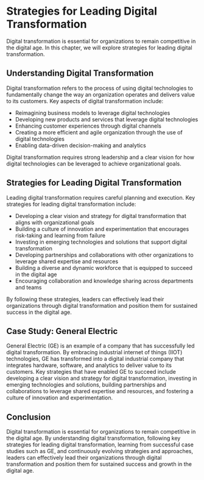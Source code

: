 Strategies for Leading Digital Transformation
========================================================================================

Digital transformation is essential for organizations to remain competitive in the digital age. In this chapter, we will explore strategies for leading digital transformation.

Understanding Digital Transformation
------------------------------------

Digital transformation refers to the process of using digital technologies to fundamentally change the way an organization operates and delivers value to its customers. Key aspects of digital transformation include:

* Reimagining business models to leverage digital technologies
* Developing new products and services that leverage digital technologies
* Enhancing customer experiences through digital channels
* Creating a more efficient and agile organization through the use of digital technologies
* Enabling data-driven decision-making and analytics

Digital transformation requires strong leadership and a clear vision for how digital technologies can be leveraged to achieve organizational goals.

Strategies for Leading Digital Transformation
---------------------------------------------

Leading digital transformation requires careful planning and execution. Key strategies for leading digital transformation include:

* Developing a clear vision and strategy for digital transformation that aligns with organizational goals
* Building a culture of innovation and experimentation that encourages risk-taking and learning from failure
* Investing in emerging technologies and solutions that support digital transformation
* Developing partnerships and collaborations with other organizations to leverage shared expertise and resources
* Building a diverse and dynamic workforce that is equipped to succeed in the digital age
* Encouraging collaboration and knowledge sharing across departments and teams

By following these strategies, leaders can effectively lead their organizations through digital transformation and position them for sustained success in the digital age.

Case Study: General Electric
----------------------------

General Electric (GE) is an example of a company that has successfully led digital transformation. By embracing industrial internet of things (IIOT) technologies, GE has transformed into a digital industrial company that integrates hardware, software, and analytics to deliver value to its customers. Key strategies that have enabled GE to succeed include developing a clear vision and strategy for digital transformation, investing in emerging technologies and solutions, building partnerships and collaborations to leverage shared expertise and resources, and fostering a culture of innovation and experimentation.

Conclusion
----------

Digital transformation is essential for organizations to remain competitive in the digital age. By understanding digital transformation, following key strategies for leading digital transformation, learning from successful case studies such as GE, and continuously evolving strategies and approaches, leaders can effectively lead their organizations through digital transformation and position them for sustained success and growth in the digital age.
